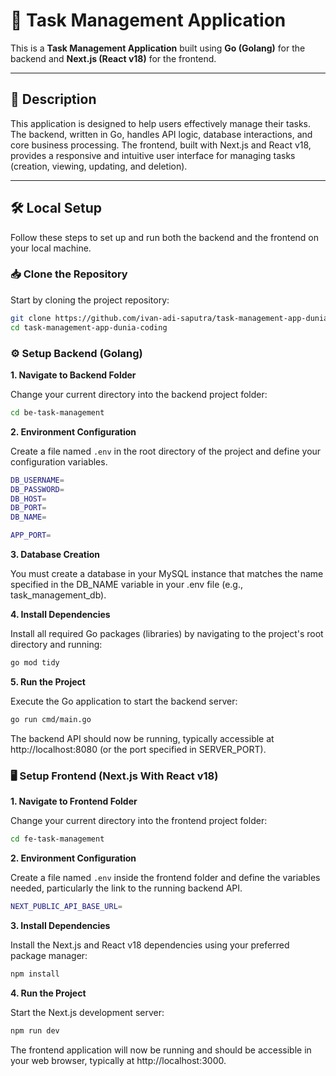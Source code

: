 # 🚀 Task Management Application

This is a **Task Management Application** built using **Go (Golang)** for the backend and **Next.js (React v18)** for the frontend.

---

## 📝 Description

This application is designed to help users effectively manage their tasks. The backend, written in Go, handles API logic, database interactions, and core business processing. The frontend, built with Next.js and React v18, provides a responsive and intuitive user interface for managing tasks (creation, viewing, updating, and deletion).

---

## 🛠️ Local Setup

Follow these steps to set up and run both the backend and the frontend on your local machine.

### 📥 Clone the Repository

Start by cloning the project repository:

```bash
git clone https://github.com/ivan-adi-saputra/task-management-app-dunia-coding.git
cd task-management-app-dunia-coding
```

### ⚙️ Setup Backend (Golang)
**1. Navigate to Backend Folder**

Change your current directory into the backend project folder:

```bash
cd be-task-management
```

**2. Environment Configuration**

Create a file named `.env` in the root directory of the project and define your configuration variables.

```bash
DB_USERNAME=
DB_PASSWORD=
DB_HOST=
DB_PORT=
DB_NAME=

APP_PORT=
```

**3. Database Creation**

You must create a database in your MySQL instance that matches the name specified in the DB_NAME variable in your .env file (e.g., task_management_db).

**4. Install Dependencies**

Install all required Go packages (libraries) by navigating to the project's root directory and running:

```bash
go mod tidy
```

**5. Run the Project**

Execute the Go application to start the backend server:

```bash
go run cmd/main.go
```

The backend API should now be running, typically accessible at http://localhost:8080 (or the port specified in SERVER_PORT).

### 🖥️ Setup Frontend (Next.js With React v18)

**1. Navigate to Frontend Folder**

Change your current directory into the frontend project folder:

```bash
cd fe-task-management
```

**2. Environment Configuration**

Create a file named `.env` inside the frontend folder and define the variables needed, particularly the link to the running backend API.

```bash
NEXT_PUBLIC_API_BASE_URL=
```

**3. Install Dependencies**

Install the Next.js and React v18 dependencies using your preferred package manager:

```bash
npm install
```

**4. Run the Project**

Start the Next.js development server:

```bash
npm run dev
```

The frontend application will now be running and should be accessible in your web browser, typically at http://localhost:3000.


